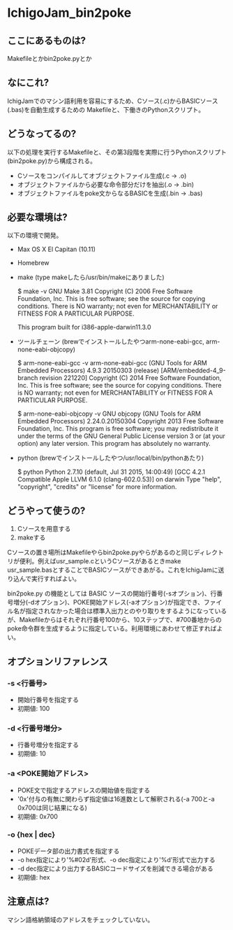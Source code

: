 # IchigoJam_bin2poke

## ここにあるものは?

Makefileとかbin2poke.pyとか

## なにこれ?

IchigJamでのマシン語利用を容易にするため、Cソース(.c)からBASICソース(.bas)を自動生成するための Makefileと、下働きのPythonスクリプト。

## どうなってるの?

以下の処理を実行するMakefileと、その第3段階を実際に行うPythonスクリプト(bin2poke.py)から構成される。

* Cソースをコンパイルしてオブジェクトファイル生成(.c -> .o)
* オブジェクトファイルから必要な命令部分だけを抽出(.o -> .bin)
* オブジェクトファイルをpoke文からなるBASICを生成(.bin -> .bas)

## 必要な環境は?

以下の環境で開発。

* Max OS X El Capitan (10.11)
* Homebrew
* make (type makeしたら/usr/bin/makeにありました)

    $ make -v
    GNU Make 3.81
    Copyright (C) 2006  Free Software Foundation, Inc.
    This is free software; see the source for copying conditions.
    There is NO warranty; not even for MERCHANTABILITY or FITNESS FOR A
    PARTICULAR PURPOSE.

    This program built for i386-apple-darwin11.3.0
* ツールチェーン (brewでインストールしたやつarm-none-eabi-gcc, arm-none-eabi-objcopy) 

    $ arm-none-eabi-gcc -v
    arm-none-eabi-gcc (GNU Tools for ARM Embedded Processors) 4.9.3 20150303 (release) [ARM/embedded-4_9-branch revision 221220]
    Copyright (C) 2014 Free Software Foundation, Inc.
    This is free software; see the source for copying conditions.  There is NO
    warranty; not even for MERCHANTABILITY or FITNESS FOR A PARTICULAR PURPOSE.

    $ arm-none-eabi-objcopy -v
    GNU objcopy (GNU Tools for ARM Embedded Processors) 2.24.0.20150304
    Copyright 2013 Free Software Foundation, Inc.
    This program is free software; you may redistribute it under the terms of
    the GNU General Public License version 3 or (at your option) any later version.
    This program has absolutely no warranty.
    
* python (brewでインストールしたやつ/usr/local/bin/pythonあたり)

    $ python
    Python 2.7.10 (default, Jul 31 2015, 14:00:49) 
    [GCC 4.2.1 Compatible Apple LLVM 6.1.0 (clang-602.0.53)] on darwin
    Type "help", "copyright", "credits" or "license" for more information.
    >>> 

## どうやって使うの?

1. Cソースを用意する
1. makeする

Cソースの置き場所はMakefileやらbin2poke.pyやらがあるのと同じディレクトリが便利。例えばusr_sample.cというCソースがあるときmake usr_sample.basとすることでBASICソースができあがる。これをIchigJamに送り込んで実行すればよい。

bin2poke.py の機能としては BASIC ソースの開始行番号(-sオプション)、行番号増分(-dオプション)、POKE開始アドレス(-aオプション)が指定でき、ファイル名が指定されなかった場合は標準入出力とのやり取りをするようになっているが、Makefileからはそれぞれ行番号100から、10ステップで、#700番地からのpoke命令群を生成するように指定している。利用環境にあわせて修正すればよい。

## オプションリファレンス

### -s &lt;行番号&gt;
* 開始行番号を指定する
* 初期値: 100

### -d &lt;行番号増分&gt;
* 行番号増分を指定する
* 初期値: 10

### -a &lt;POKE開始アドレス&gt;
* POKE文で指定するアドレスの開始値を指定する
* '0x'付与の有無に関わらず指定値は16進数として解釈される(-a 700と-a 0x700は同じ結果になる)
* 初期値: 0x700

### -o {hex | dec}
* POKEデータ部の出力書式を指定する
* -o hex指定により'%#02d'形式、-o dec指定により'%d'形式で出力する
* -d dec指定により出力するBASICコードサイズを削減できる場合がある
* 初期値: hex

## 注意点は?

マシン語格納領域のアドレスをチェックしていない。
